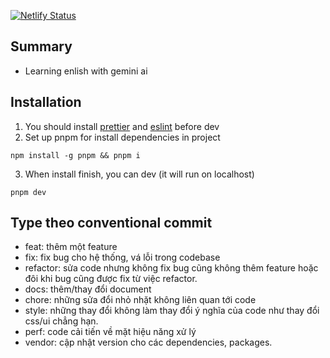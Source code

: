 [![Netlify Status](https://api.netlify.com/api/v1/badges/ab6f60ba-bc55-46f5-80a9-129d8b61773f/deploy-status)](https://app.netlify.com/sites/conversebot/deploys)
## Summary
- Learning enlish with gemini ai
## Installation
1. You should install [prettier](https://marketplace.visualstudio.com/items?itemName=esbenp.prettier-vscode) and [eslint](https://marketplace.visualstudio.com/items?itemName=dbaeumer.vscode-eslint) before dev 
2. Set up pnpm for install dependencies in project
```
npm install -g pnpm && pnpm i
```
3. When install finish, you can dev (it will run on localhost)
```
pnpm dev 
```
## Type theo conventional commit
- feat: thêm một feature
- fix: fix bug cho hệ thống, vá lỗi trong codebase
- refactor: sửa code nhưng không fix bug cũng không thêm feature hoặc đôi khi bug cũng được fix từ việc refactor.
- docs: thêm/thay đổi document
- chore: những sửa đổi nhỏ nhặt không liên quan tới code
- style: những thay đổi không làm thay đổi ý nghĩa của code như thay đổi css/ui chẳng hạn.
- perf: code cải tiến về mặt hiệu năng xử lý
- vendor: cập nhật version cho các dependencies, packages.
